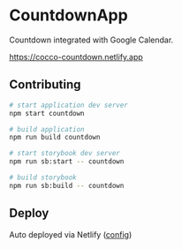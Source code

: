 # CountdownApp

Countdown integrated with Google Calendar.

https://cocco-countdown.netlify.app

## Contributing

```bash
# start application dev server
npm start countdown

# build application
npm run build countdown

# start storybook dev server
npm run sb:start -- countdown

# build storybook
npm run sb:build -- countdown
```

## Deploy

Auto deployed via Netlify ([config](./netlify.toml))
